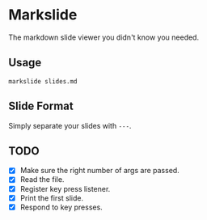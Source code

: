 # Markslide

The markdown slide viewer you didn't know you needed.

## Usage

`markslide slides.md`

## Slide Format

Simply separate your slides with `---`.

## TODO

- [x] Make sure the right number of args are passed.
- [x] Read the file.
- [x] Register key press listener.
- [x] Print the first slide.
- [x] Respond to key presses.
